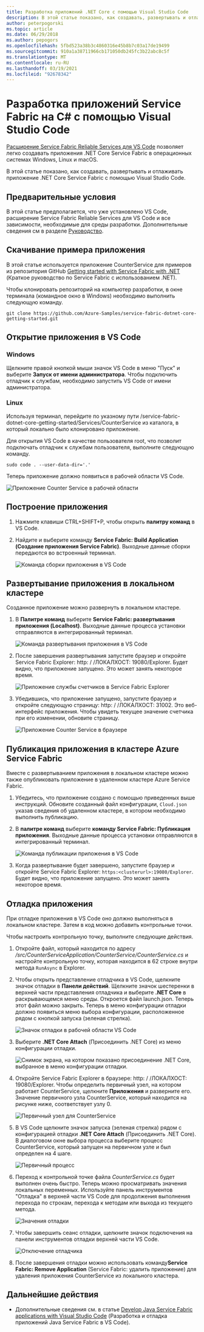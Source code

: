 ```yaml
---
title: Разработка приложений .NET Core с помощью Visual Studio Code
description: В этой статье показано, как создавать, развертывать и отлаживать приложения .NET Core Service Fabric с помощью Visual Studio Code.
author: peterpogorski
ms.topic: article
ms.date: 06/29/2018
ms.author: pepogors
ms.openlocfilehash: 5fbd523a38b3c4860316e45b8b7c03a17de19499
ms.sourcegitcommit: 910a1a38711966cb171050db245fc3b22abc8c5f
ms.translationtype: MT
ms.contentlocale: ru-RU
ms.lasthandoff: 03/19/2021
ms.locfileid: "92678342"
---
```

# <a name="develop-c-service-fabric-applications-with-visual-studio-code"></a>Разработка приложений Service Fabric на C# с помощью Visual Studio Code

[Расширение Service Fabric Reliable Services для VS Code](https://marketplace.visualstudio.com/items?itemName=ms-azuretools.vscode-service-fabric-reliable-services) позволяет легко создавать приложения .NET Core Service Fabric в операционных системах Windows, Linux и macOS.

В этой статье показано, как создавать, развертывать и отлаживать приложение .NET Core Service Fabric с помощью Visual Studio Code.

## <a name="prerequisites"></a>Предварительные условия

В этой статье предполагается, что уже установлено VS Code, расширение Service Fabric Reliable Services для VS Code и все зависимости, необходимые для среды разработки. Дополнительные сведения см в разделе [Руководство](./service-fabric-get-started-vs-code.md#prerequisites).

## <a name="download-the-sample"></a>Скачивание примера приложения
В этой статье используется приложение CounterService для примеров из репозитория GitHub [Getting started with Service Fabric with .NET](https://github.com/Azure-Samples/service-fabric-dotnet-core-getting-started) (Краткое руководство по Service Fabric с использованием .NET). 

Чтобы клонировать репозиторий на компьютер разработки, в окне терминала (командное окно в Windows) необходимо выполнить следующую команду.

```
git clone https://github.com/Azure-Samples/service-fabric-dotnet-core-getting-started.git
```

## <a name="open-the-application-in-vs-code"></a>Открытие приложения в VS Code

### <a name="windows"></a>Windows
Щелкните правой кнопкой мыши значок VS Code в меню "Пуск" и выберите **Запуск от имени администратора**. Чтобы подключить отладчик к службам, необходимо запустить VS Code от имени администратора.

### <a name="linux"></a>Linux
Используя терминал, перейдите по указному пути /service-fabric-dotnet-core-getting-started/Services/CounterService из каталога, в который локально было клонировано приложение.

Для открытия VS Code в качестве пользователя root, что позволит подключать отладчик к службам пользователя, выполните следующую команду.
```
sudo code . --user-data-dir='.'
```

Теперь приложение должно появиться в рабочей области VS Code.

![Приложение Counter Service в рабочей области](./media/service-fabric-develop-csharp-applications-with-vs-code/counter-service-application-in-workspace.png)

## <a name="build-the-application"></a>Построение приложения
1. Нажмите клавиши CTRL+SHIFT+P, чтобы открыть **палитру команд** в VS Code.
2. Найдите и выберите команду **Service Fabric: Build Application (Создание приложения Service Fabric)**. Выходные данные сборки передаются во встроенный терминал.

   ![Команда сборки приложения в VS Code](./media/service-fabric-develop-csharp-applications-with-vs-code/sf-build-application.png)

## <a name="deploy-the-application-to-the-local-cluster"></a>Развертывание приложения в локальном кластере
Созданное приложение можно развернуть в локальном кластере. 

1. В **Палитре команд** выберите **Service Fabric: развертывания приложения (Localhost)**. Выходные данные процесса установки отправляются в интегрированный терминал.

   ![Команда развертывания приложения в VS Code](./media/service-fabric-develop-csharp-applications-with-vs-code/sf-deploy-application.png)

4. После завершения развертывания запустите браузер и откройте Service Fabric Explorer: http: \/ /ЛОКАЛХОСТ: 19080/Explorer. Будет видно, что приложение запущено. Это может занять некоторое время. 

   ![Приложение службы счетчиков в Service Fabric Explorer](./media/service-fabric-develop-csharp-applications-with-vs-code/sfx-verify-deploy.png)

4. Убедившись, что приложение запущено, запустите браузер и откройте следующую страницу: http: \/ /ЛОКАЛХОСТ: 31002. Это веб-интерфейс приложения. Чтобы увидеть текущее значение счетчика при его изменении, обновите страницу.

   ![Приложение Counter Service в браузере](./media/service-fabric-develop-csharp-applications-with-vs-code/counter-service-running.png)

## <a name="publish-the-application-to-an-azure-service-fabric-cluster"></a>Публикация приложения в кластере Azure Service Fabric
Вместе с развертыванием приложения в локальном кластере можно также опубликовать приложение в удаленном кластере Azure Service Fabric. 

1. Убедитесь, что приложение создано с помощью приведенных выше инструкций. Обновите созданный файл конфигурации, `Cloud.json` указав сведения об удаленном кластере, в котором необходимо выполнить публикацию.

2. В **палитре команд** выберите **команду Service Fabric: Публикация приложения**. Выходные данные процесса установки отправляются в интегрированный терминал.

   ![Команда публикации приложения в VS Code](./media/service-fabric-develop-csharp-applications-with-vs-code/sf-publish-application.png)

3. Когда развертывание будет завершено, запустите браузер и откройте Service Fabric Explorer: `https:<clusterurl>:19080/Explorer`. Будет видно, что приложение запущено. Это может занять некоторое время. 

## <a name="debug-the-application"></a>Отладка приложения
При отладке приложения в VS Code оно должно выполняться в локальном кластере. Затем в код можно добавить контрольные точки.

Чтобы настроить контрольную точку, выполните следующие действия.
1. Откройте файл, который находится по адресу */src/CounterServiceApplication/CounterService/CounterService.cs* и настройте контрольную точку, которая находится в 62 строке внутри метода `RunAsync` в Explorer.
3. Чтобы открыть представление отладчика в VS Code, щелкните значок отладки в **Панели действий**. Щелкните значок шестеренки в верхней части представления отладчика и выберите **.NET Core** в раскрывающемся меню среды. Откроется файл launch.json. Теперь этот файл можно закрыть. Теперь в меню конфигурации отладки должно появиться меню выбора конфигурации, расположенное рядом с кнопкой запуска (зеленая стрелка).

   ![Значок отладки в рабочей области VS Code](./media/service-fabric-develop-csharp-applications-with-vs-code/debug-icon-workspace.png)

2. Выберите **.NET Core Attach** (Присоединить .NET Core) из меню конфигурации отладки.

   ![Снимок экрана, на котором показано присоединение .NET Core, выбранное в меню конфигурации отладки.](./media/service-fabric-develop-csharp-applications-with-vs-code/debug-start.png)

3. Откройте Service Fabric Explorer в браузере: http: \/ /ЛОКАЛХОСТ: 19080/Explorer. Чтобы определить первичный узел, на котором работает CounterService, щелкните **Приложения** и разверните его. Значение первичного узла CounterService, который находится на рисунке ниже, соответствует узлу 0.

   ![Первичный узел для CounterService](./media/service-fabric-develop-csharp-applications-with-vs-code/counter-service-primary-node.png)

4. В VS Code щелкните значок запуска (зеленая стрелка) рядом с конфигурацией отладки **.NET Core Attach** (Присоединить .NET Core). В диалоговом окне выбора процесса выберите процесс CounterService, который запущен на первичном узле и был определен на 4 шаге.

   ![Первичный процесс](./media/service-fabric-develop-csharp-applications-with-vs-code/select-process.png)

5. Переход к контрольной точке файла *CounterService.cs* будет выполнен очень быстро. Теперь можно просматривать значения локальных переменных. Используйте панель инструментов "Отладка" в верхней части VS Code для продолжения выполнения перехода по строкам, перехода к методам или выхода из текущего метода. 

   ![Значения отладки](./media/service-fabric-develop-csharp-applications-with-vs-code/breakpoint-hit.png)

6. Чтобы завершить сеанс отладки, щелкните значок подключения на панели инструментов отладки верхней части VS Code.
   
   ![Отключение отладчика](./media/service-fabric-develop-csharp-applications-with-vs-code/debug-bar-disconnect.png)
       
7. После завершения отладки можно использовать команду **​​Service Fabric: Remove Application** (Service Fabric: удалить приложение) для удаления приложения CounterService из локального кластера. 

## <a name="next-steps"></a>Дальнейшие действия

* Дополнительные сведения см. в статье [Develop Java Service Fabric applications with Visual Studio Code](./service-fabric-develop-java-applications-with-vs-code.md) (Разработка и отладка приложений Java Service Fabric в VS Code).



